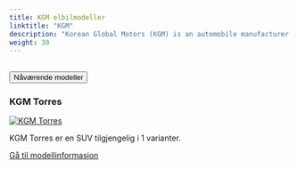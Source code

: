 ```yaml
---
title: KGM elbilmodeller
linktitle: "KGM"
description: "Korean Global Motors (KGM) is an automobile manufacturer based in South Korea. Known for its diverse range of vehicles, including electric and hybrid models, KGM has made notable contributions to the global automotive market. The company emphasizes innovative design and advanced engineering, aligning with industry trends towards sustainability and technology integration. KGM continues to be a significant presence in the automotive sector, both domestically and internationally."
weight: 30
---
```

<!-- markdownlint-disable MD033 -->
<!-- markdownlint-disable MD010 -->


<div class="accordion" id="accordionPanelsStayOpenExample">
    <div class="accordion-item">
        <h2 class="accordion-header">
            <button class="accordion-button" type="button" data-bs-toggle="collapse" data-bs-target="#panelsStayOpen-collapseOne" aria-expanded="true" aria-controls="panelsStayOpen-collapseOne">
                        Nåværende modeller
            </button>
        </h2>
        <div id="panelsStayOpen-collapseOne" class="accordion-collapse collapse show">
            <div class="accordion-body">
    <div class="container p-3 mb-4 bg-body-tertiary rounded border">
        <h3>KGM Torres</h3>
        <div class="row">
            <div class="col col-12 col-md-6">
                <a href="torres">
                    <img src="https://media.evkx.net/multimedia/models/kgm/torres/torres_evx/main_1_st.jpg" class="img-fluid" alt="KGM Torres" >
                </a>
            </div>
            <div class="col col-12 col-md-6"><p>
KGM Torres er en SUV tilgjengelig i 1 varianter.
</p>
	<a href="torres/" class="btn btn-outline-primary" role="button">Gå til modellinformasjon</a>
		</div>
	</div>
</div>
        </div>
    </div>
</div></div>
